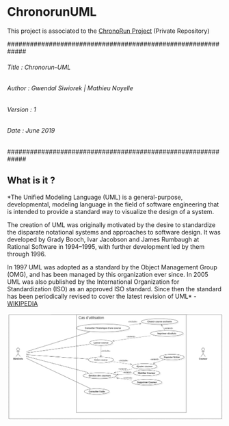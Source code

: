 # ChronorunUML

This project is associated to the [ChronoRun Project](https://github.com/ikuroNoriiwa/ChronoRun) (Private Repository)

#############################################################

###### Title : Chronorun-UML     
###### Author : Gwendal Siwiorek | Mathieu Noyelle                  
###### Version : 1                                   
###### Date : June 2019                          

#############################################################

## What is it ? 

*The Unified Modeling Language (UML) is a general-purpose, developmental, modeling language in the field of software engineering that is intended to provide a standard way to visualize the design of a system.

The creation of UML was originally motivated by the desire to standardize the disparate notational systems and approaches to software design. It was developed by Grady Booch, Ivar Jacobson and James Rumbaugh at Rational Software in 1994–1995, with further development led by them through 1996.

In 1997 UML was adopted as a standard by the Object Management Group (OMG), and has been managed by this organization ever since. In 2005 UML was also published by the International Organization for Standardization (ISO) as an approved ISO standard. Since then the standard has been periodically revised to cover the latest revision of UML* - [WIKIPEDIA](https://en.wikipedia.org/wiki/Unified_Modeling_Language)

![Use Case Diagram !](https://raw.githubusercontent.com/ikuroNoriiwa/ChronorunUML/master/diagramme/Use%20Case/fr.chronorun.diagram.UseCaseGlobal.png)
